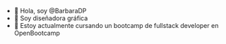 - 👋 Hola, soy @BarbaraDP
- 👀 Soy diseñadora gráfica
- 🌱 Estoy actualmente cursando un bootcamp de fullstack developer en OpenBootcamp
